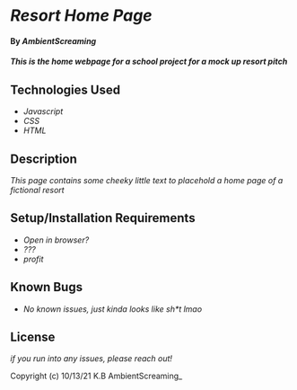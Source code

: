 # _Resort Home Page_

#### By _**AmbientScreaming**_

#### _This is the home webpage for a school project for a mock up resort pitch_

## Technologies Used

* _Javascript_
* _CSS_
* _HTML_

## Description

_This page contains some cheeky little text to placehold a home page of a fictional resort_

## Setup/Installation Requirements

* _Open in browser?_
* _???_
* _profit_


## Known Bugs

* _No known issues, just kinda looks like sh*t lmao_

## License

_if you run into any issues, please reach out!_

Copyright (c) 10/13/21 K.B AmbientScreaming_